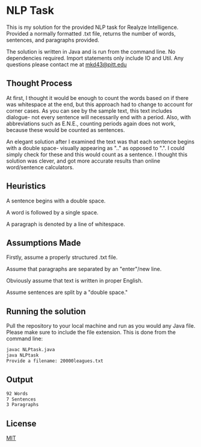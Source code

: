 # NLP Task

This is my solution for the provided NLP task for Realyze Intelligence. Provided a normally formatted .txt file, returns the number of words, sentences, and paragraphs provided.

The solution is written in Java and is run from the command line. No dependencies required. Import statements only include IO and Util. Any questions please contact me at mkd43@pitt.edu

## Thought Process

At first, I thought it would be enough to count the words based on if there was whitespace at the end, but this approach had to change to account for corner cases. As you can see by the sample text, this text includes dialogue- not every sentence will necessarily end with a period. Also, with abbreviations such as E.N.E., counting periods again does not work, because these would be counted as sentences.

An elegant solution after I examined the text was that each sentence begins with a double space- visually appearing as ".." as opposed to ".". I could simply check for these and this would count as a sentence. I thought this solution was clever, and got more accurate results than online word/sentence calculators. 

## Heuristics

A sentence begins with a double space.

A word is followed by a single space.

A paragraph is denoted by a line of whitespace.

## Assumptions Made

Firstly, assume a properly structured .txt file.

Assume that paragraphs are separated by an "enter"/new line.

Obviously assume that text is written in proper English.

Assume sentences are split by a "double space."


## Running the solution

Pull the repository to your local machine and run as you would any Java file. Please make sure to include the file extension. This is done from the command line:

```bash
javac NLPtask.java
java NLPtask
Provide a filename: 20000leagues.txt
```

## Output

```bash
92 Words
7 Sentences
3 Paragraphs
```

## License
[MIT](https://choosealicense.com/licenses/mit/)
